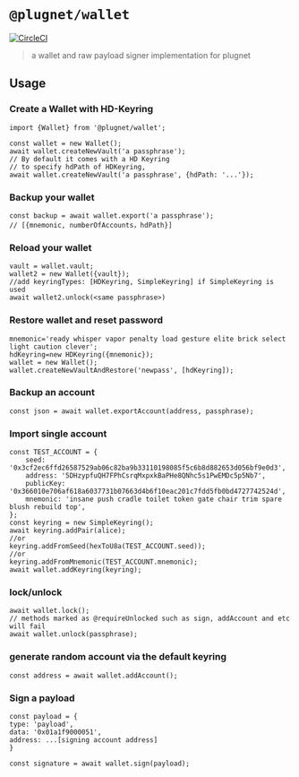 # `@plugnet/wallet`
[![CircleCI](https://circleci.com/gh/plugblockchain/wallet.js.svg?style=svg)](https://circleci.com/gh/plugblockchain/wallet.js)  

> a wallet and raw payload signer implementation for plugnet

## Usage

### Create a Wallet with HD-Keyring

```
import {Wallet} from '@plugnet/wallet';

const wallet = new Wallet();
await wallet.createNewVault('a passphrase');
// By default it comes with a HD Keyring
// to specify hdPath of HDKeyring, 
await wallet.createNewVault('a passphrase', {hdPath: '...'});
```

### Backup your wallet

```
const backup = await wallet.export('a passphrase');
// [{mnemonic, numberOfAccounts，hdPath}]
```

### Reload your wallet
```
vault = wallet.vault;
wallet2 = new Wallet({vault});
//add keyringTypes: [HDKeyring, SimpleKeyring] if SimpleKeyring is used
await wallet2.unlock(<same passphrase>)
```

### Restore wallet and reset password
```
mnemonic='ready whisper vapor penalty load gesture elite brick select light caution clever';
hdKeyring=new HDKeyring({mnemonic});
wallet = new Wallet();
wallet.createNewVaultAndRestore('newpass', [hdKeyring]);
```

### Backup an account

```
const json = await wallet.exportAccount(address, passphrase);
```

### Import single account

```
const TEST_ACCOUNT = {
    seed: '0x3cf2ec6ffd26587529ab06c82ba9b33110198085f5c6b8d882653d056bf9e0d3',
    address: '5DHzypfuQH7FPhCsrqMxpxkBaPHe8QNhc5s1PwEMDc5p5Nb7',
    publicKey: '0x366010e706af618a6037731b07663d4b6f10eac201c7fdd5fb0bd4727742524d',
    mnemonic: 'insane push cradle toilet token gate chair trim spare blush rebuild top',
};
const keyring = new SimpleKeyring();
await keyring.addPair(alice);
//or
keyring.addFromSeed(hexToU8a(TEST_ACCOUNT.seed));
//or
keyring.addFromMnemonic(TEST_ACCOUNT.mnemonic);
await wallet.addKeyring(keyring);
```

### lock/unlock

```
await wallet.lock();
// methods marked as @requireUnlocked such as sign, addAccount and etc will fail
await wallet.unlock(passphrase);
```

### generate random account via the default keyring

```
const address = await wallet.addAccount();
```

### Sign a payload
```
const payload = {
type: 'payload',
data: '0x01a1f9000051',
address: ...[signing account address]
}

const signature = await wallet.sign(payload);
```
